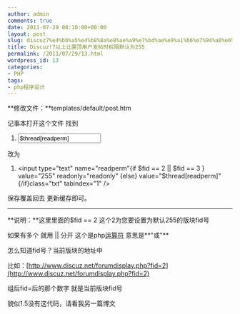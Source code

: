 ```yaml
---
author: admin
comments: true
date: 2011-07-29 08:10:00+00:00
layout: post
slug: discuz7%e4%bb%a5%e4%b8%8a%e8%ae%a9%e7%bd%ae%e9%a1%b6%e7%94%a8%e6%88%b7%e5%8f%91%e5%b8%96%e6%97%b6%e6%9d%83%e9%99%90%e9%bb%98%e8%ae%a4%e4%b8%ba255
title: Discuz!7以上让置顶用户发帖时权限默认为255
permalink: /2011/07/29/13.html
wordpress_id: 13
categories:
- PHP
tags:
- php程序设计
---
```





**修改文件：**templates/default/post.htm  

记事本打开这个文件 找到 












  1. <input type="text" name="readperm" value="$thread[readperm]" class="txt" tabindex="1" />









改为 












  1. <input type="text" name="readperm"{if $fid == 2 || $fid == 3 } value="255" readonly="readonly" {else} value="$thread[readperm]" {/if}class="txt" tabindex="1" />










保存覆盖回去 更新缓存即可。  

  



* * *


  

**说明：**这里里面的$fid == 2 这个2为您要设置为默认255的版块fid号  

如果有多个 就用 || 分开 这个是php[运算符](http://www.discuz.net/search.php?mod=my&source=adlink&q=运算符) 意思是**"或"**  

  

怎么知道fid号？当前版块的地址中  

比如：[http://www.discuz.net/forumdisplay.php?fid=2](http://www.discuz.net/forumdisplay.php?fid=2)  

组后fid=后的那个数字 就是当前版块fid号  

  

貌似1.5没有这代码，请看我另一篇博文


